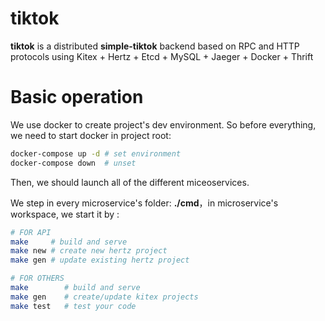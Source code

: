 # tiktok

**tiktok** is a distributed **simple-tiktok** backend based on RPC and HTTP protocols using Kitex + Hertz + Etcd + MySQL + Jaeger + Docker + Thrift

# Basic operation

We use docker to create project's dev environment. So before everything, we need to start docker in project root:

```bash
docker-compose up -d # set environment
docker-compose down  # unset
```

Then, we should launch all of the different miceoservices.

We step in every microservice's folder: **./cmd**，in microservice's workspace, we start it by :

```bash
# FOR API
make     # build and serve
make new # create new hertz project
make gen # update existing hertz project

# FOR OTHERS
make        # build and serve
make gen    # create/update kitex projects
make test   # test your code
```